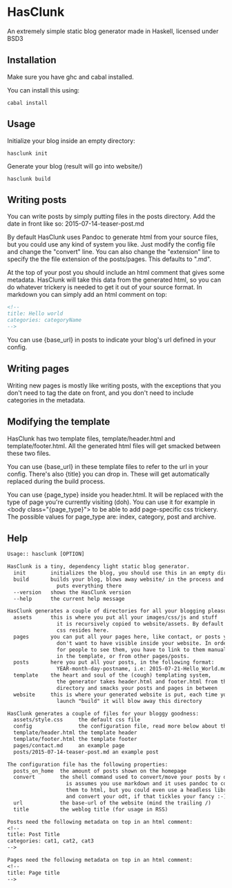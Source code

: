 HasClunk
========
An extremely simple static blog generator made in Haskell, licensed under BSD3

Installation
------------
Make sure you have ghc and cabal installed.

You can install this using:

    cabal install

Usage
-----
Initialize your blog inside an empty directory:

    hasclunk init

Generate your blog (result will go into website/)

    hasclunk build

Writing posts
-------------
You can write posts by simply putting files in the posts directory. Add the date
in front like so: 2015-07-14-teaser-post.md

By default HasClunk uses Pandoc to generate html from your source
files, but you could use any kind of system you like. Just modify the config
file and change the "convert" line. You can also change the "extension" line to
specify the the file extension of the posts/pages. This defaults to ".md".

At the top of your post you should include an html comment that gives some
metadata.  HasClunk will take this data from the generated html, so you can do
whatever trickery is needed to get it out of your source format. In markdown you
can simply add an html comment on top:

```html
<!--
title: Hello world
categories: categoryName
-->

```

You can use {base_url} in posts to indicate your blog's url defined in your config.

Writing pages
-------------
Writing new pages is mostly like writing posts, with the exceptions that you
don't need to tag the date on front, and you don't need to include categories in
the metadata.

Modifying the template
----------------------
HasClunk has two template files, template/header.html and template/footer.html.
All the generated html files will get smacked between these two files.

You can use {base_url} in these template files to refer to the url in your
config. There's also {title} you can drop in. These will get automatically
replaced during the build process.

You can use {page_type} inside you header.html. It will be replaced with the
type of page you're currently visiting (doh). You can use it for example in
&lt;body class="{page_type}"&gt; to be able to add page-specific css trickery.
The possible values for page_type are: index, category, post and archive.

Help
----
```txt
Usage:: hasclunk [OPTION]

HasClunk is a tiny, dependency light static blog generator.
  init        initializes the blog, you should use this in an empty directory
  build       builds your blog, blows away website/ in the process and
                puts everything there
  --version   shows the HasClunk version
  --help      the current help message

HasClunk generates a couple of directories for all your blogging pleasure:
  assets      this is where you put all your images/css/js and stuff
                it is recursively copied to website/assets. By default the
                css resides here.
  pages       you can put all your pages here, like contact, or posts you
                don't want to have visible inside your website. In order
                for people to see them, you have to link to them manually
                in the template, or from other pages/posts.
  posts       here you put all your posts, in the following format:
                YEAR-month-day-postname, i.e: 2015-07-21-Hello_World.md
  template    the heart and soul of the (cough) templating system,
                the generator takes header.html and footer.html from this
                directory and smacks your posts and pages in between
  website     this is where your generated website is put, each time you
                launch "build" it will blow away this directory

HasClunk generates a couple of files for your bloggy goodness:
  assets/style.css     the default css file
  config               the configuration file, read more below about this
  template/header.html the template header
  template/footer.html the template footer
  pages/contact.md     an example page
  posts/2015-07-14-teaser-post.md an example post

The configuration file has the following properties:
  posts_on_home  the amount of posts shown on the homepage
  convert        the shell command used to convert/move your posts by default 
                   is assumes you use markdown and it uses pandoc to convert
                   them to html, but you could even use a headless libreoffice
                   and convert your odt, if that tickles your fancy :-)
  url            the base-url of the website (mind the trailing /)
  title          the weblog title (for usage in RSS)

Posts need the following metadata on top in an html comment:
<!--
title: Post Title
categories: cat1, cat2, cat3
-->

Pages need the following metadata on top in an html comment:
<!--
title: Page title
-->
```
